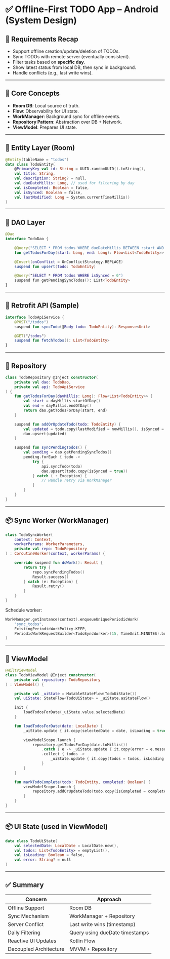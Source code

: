 
# ✅ Offline-First TODO App – Android (System Design)

## 📌 Requirements Recap

- Support offline creation/update/deletion of TODOs.
- Sync TODOs with remote server (eventually consistent).
- Filter tasks based on **specific day**.
- Show latest status from local DB, then sync in background.
- Handle conflicts (e.g., last write wins).

---

## 🧠 Core Concepts

- **Room DB**: Local source of truth.
- **Flow**: Observability for UI state.
- **WorkManager**: Background sync for offline events.
- **Repository Pattern**: Abstraction over DB + Network.
- **ViewModel**: Prepares UI state.

---

## 🧱 Entity Layer (Room)

```kotlin
@Entity(tableName = "todos")
data class TodoEntity(
    @PrimaryKey val id: String = UUID.randomUUID().toString(),
    val title: String,
    val description: String? = null,
    val dueDateMillis: Long, // used for filtering by day
    val isCompleted: Boolean = false,
    val isSynced: Boolean = false,
    val lastModified: Long = System.currentTimeMillis()
)
```

---

## 🧩 DAO Layer

```kotlin
@Dao
interface TodoDao {

    @Query("SELECT * FROM todos WHERE dueDateMillis BETWEEN :start AND :end")
    fun getTodosForDay(start: Long, end: Long): Flow<List<TodoEntity>>

    @Insert(onConflict = OnConflictStrategy.REPLACE)
    suspend fun upsert(todo: TodoEntity)

    @Query("SELECT * FROM todos WHERE isSynced = 0")
    suspend fun getPendingSyncTodos(): List<TodoEntity>
}
```

---

## 🔌 Retrofit API (Sample)

```kotlin
interface TodoApiService {
    @POST("/todos")
    suspend fun syncTodo(@Body todo: TodoEntity): Response<Unit>

    @GET("/todos")
    suspend fun fetchTodos(): List<TodoEntity>
}
```

---

## 🧰 Repository

```kotlin
class TodoRepository @Inject constructor(
    private val dao: TodoDao,
    private val api: TodoApiService
) {
    fun getTodosForDay(dayMillis: Long): Flow<List<TodoEntity>> {
        val start = dayMillis.startOfDay()
        val end = dayMillis.endOfDay()
        return dao.getTodosForDay(start, end)
    }

    suspend fun addOrUpdateTodo(todo: TodoEntity) {
        val updated = todo.copy(lastModified = nowMillis(), isSynced = false)
        dao.upsert(updated)
    }

    suspend fun syncPendingTodos() {
        val pending = dao.getPendingSyncTodos()
        pending.forEach { todo ->
            try {
                api.syncTodo(todo)
                dao.upsert(todo.copy(isSynced = true))
            } catch (_: Exception) {
                // Handle retry via WorkManager
            }
        }
    }
}
```

---

## 📦 Sync Worker (WorkManager)

```kotlin
class TodoSyncWorker(
    context: Context,
    workerParams: WorkerParameters,
    private val repo: TodoRepository
) : CoroutineWorker(context, workerParams) {

    override suspend fun doWork(): Result {
        return try {
            repo.syncPendingTodos()
            Result.success()
        } catch (e: Exception) {
            Result.retry()
        }
    }
}
```

Schedule worker:

```kotlin
WorkManager.getInstance(context).enqueueUniquePeriodicWork(
    "sync_todos",
    ExistingPeriodicWorkPolicy.KEEP,
    PeriodicWorkRequestBuilder<TodoSyncWorker>(15, TimeUnit.MINUTES).build()
)
```

---

## 🧠 ViewModel

```kotlin
@HiltViewModel
class TodoViewModel @Inject constructor(
    private val repository: TodoRepository
) : ViewModel() {

    private val _uiState = MutableStateFlow(TodoUiState())
    val uiState: StateFlow<TodoUiState> = _uiState.asStateFlow()

    init {
        loadTodosForDate(_uiState.value.selectedDate)
    }

    fun loadTodosForDate(date: LocalDate) {
        _uiState.update { it.copy(selectedDate = date, isLoading = true) }

        viewModelScope.launch {
            repository.getTodosForDay(date.toMillis())
                .catch { e -> _uiState.update { it.copy(error = e.message) } }
                .collect { todos ->
                    _uiState.update { it.copy(todos = todos, isLoading = false, error = null) }
                }
        }
    }

    fun markTodoComplete(todo: TodoEntity, completed: Boolean) {
        viewModelScope.launch {
            repository.addOrUpdateTodo(todo.copy(isCompleted = completed))
        }
    }
}
```

---

## 📦 UI State (used in ViewModel)

```kotlin
data class TodoUiState(
    val selectedDate: LocalDate = LocalDate.now(),
    val todos: List<TodoEntity> = emptyList(),
    val isLoading: Boolean = false,
    val error: String? = null
)
```

---

## ✅ Summary

| Concern               | Approach                       |
|-----------------------|--------------------------------|
| Offline Support       | Room DB                        |
| Sync Mechanism        | WorkManager + Repository       |
| Server Conflict       | Last write wins (timestamp)    |
| Daily Filtering       | Query using dueDate timestamps |
| Reactive UI Updates   | Kotlin Flow                    |
| Decoupled Architecture| MVVM + Repository              |
